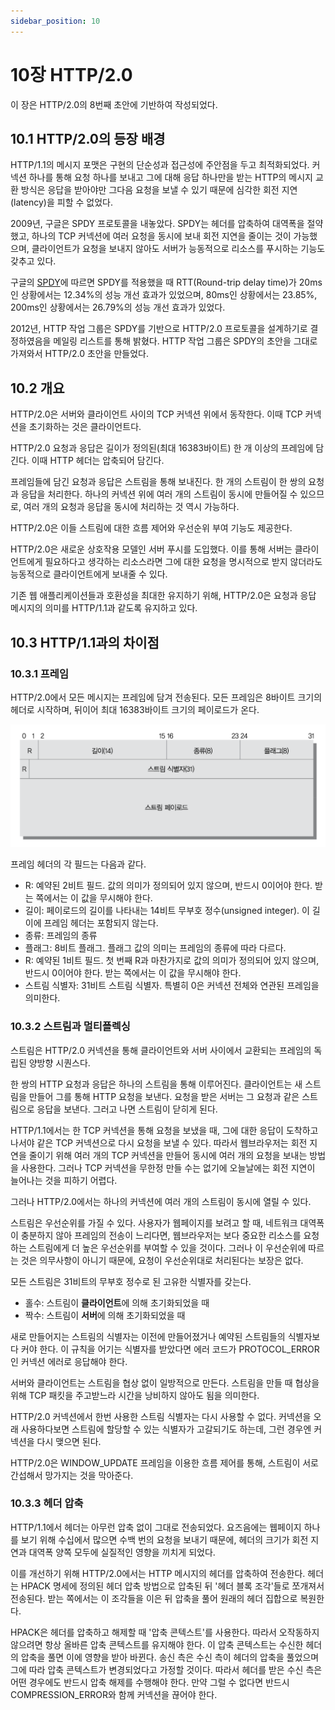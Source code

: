 ```yaml
---
sidebar_position: 10
---
```


# 10장 HTTP/2.0

이 장은 HTTP/2.0의 8번째 초안에 기반하여 작성되었다.

## 10.1 HTTP/2.0의 등장 배경

HTTP/1.1의 메시지 포맷은 구현의 단순성과 접근성에 주안점을 두고 최적화되었다. 커넥션 하나를 통해 요청 하나를 보내고 그에 대해 응답 하나만을 받는 HTTP의 메시지 교환 방식은 응답을 받아야만 그다음 요청을 보낼 수 있기 때문에 심각한 회전 지연(latency)을 피할 수 없었다.

2009년, 구글은 SPDY 프로토콜을 내놓았다. SPDY는 헤더를 압축하여 대역폭을 절약했고, 하나의 TCP 커넥션에 여러 요청을 동시에 보내 회전 지연을 줄이는 것이 가능했으며, 클라이언트가 요청을 보내지 않아도 서버가 능동적으로 리소스를 푸시하는 기능도 갖추고 있다.

구글의 [SPDY](https://www.chromium.org/spdy/spdy-whitepaper)에 따르면 SPDY를 적용했을 때 RTT(Round-trip delay time)가 20ms인 상황에서는 12.34%의 성능 개선 효과가 있었으며, 80ms인 상황에서는 23.85%, 200ms인 상황에서는 26.79%의 성능 개선 효과가 있었다.

2012년, HTTP 작업 그룹은 SPDY를 기반으로 HTTP/2.0 프로토콜을 설계하기로 결정하였음을 메일링 리스트를 통해 밝혔다. HTTP 작업 그룹은 SPDY의 초안을 그대로 가져와서 HTTP/2.0 초안을 만들었다.

## 10.2 개요

HTTP/2.0은 서버와 클라이언트 사이의 TCP 커넥션 위에서 동작한다. 이때 TCP 커넥션을 초기화하는 것은 클라이언트다.

HTTP/2.0 요청과 응답은 길이가 정의된(최대 16383바이트) 한 개 이상의 프레임에 담긴다. 이때 HTTP 헤더는 압축되어 담긴다.

프레임들에 담긴 요청과 응답은 스트림을 통해 보내진다. 한 개의 스트림이 한 쌍의 요청과 응답을 처리한다. 하나의 커넥션 위에 여러 개의 스트림이 동시에 만들어질 수 있으므로, 여러 개의 요청과 응답을 동시에 처리하는 것 역시 가능하다.

HTTP/2.0은 이들 스트림에 대한 흐름 제어와 우선순위 부여 기능도 제공한다.

HTTP/2.0은 새로운 상호작용 모델인 서버 푸시를 도입했다. 이를 통해 서버는 클라이언트에게 필요하다고 생각하는 리소스라면 그에 대한 요청을 명시적으로 받지 않더라도 능동적으로 클라이언트에게 보내줄 수 있다.

기존 웹 애플리케이션들과 호환성을 최대한 유지하기 위해, HTTP/2.0은 요청과 응답 메시지의 의미를 HTTP/1.1과 같도록 유지하고 있다.

## 10.3 HTTP/1.1과의 차이점

### 10.3.1 프레임

HTTP/2.0에서 모든 메시지는 프레임에 담겨 전송된다. 모든 프레임은 8바이트 크기의 헤더로 시작하며, 뒤이어 최대 16383바이트 크기의 페이로드가 온다.

![frame](./images/10/frame.png)

프레임 헤더의 각 필드는 다음과 같다.

- R: 예약된 2비트 필드. 값의 의미가 정의되어 있지 않으며, 반드시 0이어야 한다. 받는 쪽에서는 이 값을 무시해야 한다.
- 길이: 페이로드의 길이를 나타내는 14비트 무부호 정수(unsigned integer). 이 길이에 프레임 헤더는 포함되지 않는다.
- 종류: 프레임의 종류
- 플래그: 8비트 플래그. 플래그 값의 의미는 프레임의 종류에 따라 다르다.
- R: 예약된 1비트 필드. 첫 번째 R과 마찬가지로 값의 의미가 정의되어 있지 않으며, 반드시 0이어야 한다. 받는 쪽에서는 이 값을 무시해야 한다.
- 스트림 식별자: 31비트 스트림 식별자. 특별히 0은 커넥션 전체와 연관된 프레임을 의미한다.

### 10.3.2 스트림과 멀티플렉싱

스트림은 HTTP/2.0 커넥션을 통해 클라이언트와 서버 사이에서 교환되는 프레임의 독립된 양방향 시퀀스다.

한 쌍의 HTTP 요청과 응답은 하나의 스트림을 통해 이루어진다. 클라이언트는 새 스트림을 만들어 그를 통해 HTTP 요청을 보낸다. 요청을 받은 서버는 그 요청과 같은 스트림으로 응답을 보낸다. 그러고 나면 스트림이 닫히게 된다.

HTTP/1.1에서는 한 TCP 커넥션을 통해 요청을 보냈을 때, 그에 대한 응답이 도착하고 나서야 같은 TCP 커넥션으로 다시 요청을 보낼 수 있다. 따라서 웹브라우저는 회전 지연을 줄이기 위해 여러 개의 TCP 커넥션을 만들어 동시에 여러 개의 요청을 보내는 방법을 사용한다. 그러나 TCP 커넥션을 무한정 만들 수는 없기에 오늘날에는 회전 지연이 늘어나는 것을 피하기 어렵다.

그러나 HTTP/2.0에서는 하나의 커넥션에 여러 개의 스트림이 동시에 열릴 수 있다.

스트림은 우선순위를 가질 수 있다. 사용자가 웹페이지를 보려고 할 때, 네트워크 대역폭이 충분하지 않아 프레임의 전송이 느리다면, 웹브라우저는 보다 중요한 리소스를 요청하는 스트림에게 더 높은 우선순위를 부여할 수 있을 것이다. 그러나 이 우선순위에 따르는 것은 의무사항이 아니기 때문에, 요청이 우선순위대로 처리된다는 보장은 없다.

모든 스트림은 31비트의 무부호 정수로 된 고유한 식별자를 갖는다.

- 홀수: 스트림이 **클라이언트**에 의해 초기화되었을 때
- 짝수: 스트림이 **서버**에 의해 초기화되었을 때

새로 만들어지는 스트림의 식별자는 이전에 만들어졌거나 예약된 스트림들의 식별자보다 커야 한다. 이 규칙을 어기는 식별자를 받았다면 에러 코드가 PROTOCOL_ERROR인 커넥션 에러로 응답해야 한다.

서버와 클라이언트는 스트림을 협상 없이 일방적으로 만든다. 스트림을 만들 때 협상을 위해 TCP 패킷을 주고받느라 시간을 낭비하지 않아도 됨을 의미한다.

HTTP/2.0 커넥션에서 한번 사용한 스트림 식별자는 다시 사용할 수 없다. 커넥션을 오래 사용하다보면 스트림에 할당할 수 있는 식별자가 고갈되기도 하는데, 그런 경우엔 커넥션을 다시 맺으면 된다.

HTTP/2.0은 WINDOW_UPDATE 프레임을 이용한 흐름 제어를 통해, 스트림이 서로 간섭해서 망가지는 것을 막아준다.

### 10.3.3 헤더 압축

HTTP/1.1에서 헤더는 아무런 압축 없이 그대로 전송되었다. 요즈음에는 웹페이지 하나를 보기 위해 수십에서 많으면 수백 번의 요청을 보내기 때문에, 헤더의 크기가 회전 지연과 대역폭 양쪽 모두에 실질적인 영향을 끼치게 되었다.

이를 개선하기 위해 HTTP/2.0에서는 HTTP 메시지의 헤더를 압축하여 전송한다. 헤더는 HPACK 명세에 정의된 헤더 압축 방법으로 압축된 뒤 '헤더 블록 조각'들로 쪼개져서 전송된다. 받는 쪽에서는 이 조각들을 이은 뒤 압축을 풀어 원래의 헤더 집합으로 복원한다.

HPACK은 헤더를 압축하고 해제할 때 '압축 콘텍스트'를 사용한다. 따라서 오작동하지 않으려면 항상 올바른 압축 콘텍스트를 유지해야 한다. 이 압축 콘텍스트는 수신한 헤더의 압축을 풀면 이에 영향을 받아 바뀐다. 송신 측은 수신 측이 헤더의 압축을 풀었으며 그에 따라 압축 콘텍스트가 변경되었다고 가정할 것이다. 따라서 헤더를 받은 수신 측은 어떤 경우에도 반드시 압축 해제를 수행해야 한다. 만약 그럴 수 없다면 반드시 COMPRESSION_ERROR와 함께 커넥션을 끊어야 한다.
